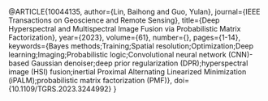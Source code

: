 @ARTICLE{10044135,
author={Lin, Baihong and Guo, Yulan},
journal={IEEE Transactions on Geoscience and Remote Sensing},
title={Deep Hyperspectral and Multispectral Image Fusion via Probabilistic Matrix Factorization},
year={2023},
volume={61},
number={},
pages={1-14},
keywords={Bayes methods;Training;Spatial resolution;Optimization;Deep learning;Imaging;Probabilistic logic;Convolutional neural network (CNN)-based Gaussian denoiser;deep prior regularization (DPR);hyperspectral image (HSI) fusion;inertial Proximal Alternating Linearized Minimization (iPALM);probabilistic matrix factorization (PMF)},
doi={10.1109/TGRS.2023.3244992}
}
